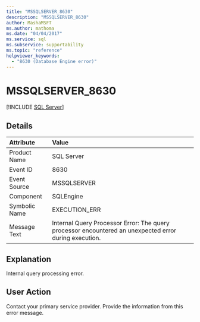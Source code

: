 ```yaml
---
title: "MSSQLSERVER_8630"
description: "MSSQLSERVER_8630"
author: MashaMSFT
ms.author: mathoma
ms.date: "04/04/2017"
ms.service: sql
ms.subservice: supportability
ms.topic: "reference"
helpviewer_keywords:
  - "8630 (Database Engine error)"
---
```

# MSSQLSERVER_8630
 [!INCLUDE [SQL Server](../../includes/applies-to-version/sqlserver.md)]
  
## Details  
  
| Attribute | Value |  
| :-------- | :---- |  
|Product Name|SQL Server|  
|Event ID|8630|  
|Event Source|MSSQLSERVER|  
|Component|SQLEngine|  
|Symbolic Name|EXECUTION_ERR|  
|Message Text|Internal Query Processor Error: The query processor encountered an unexpected error during execution.|  
  
## Explanation  
Internal query processing error.  
  
## User Action  
Contact your primary service provider. Provide the information from this error message.  
  
